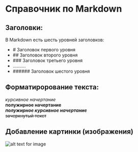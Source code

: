 # Справочник по Markdown

## Заголовки:
В Markdown есть шесть уровней заголовков:
* \# Заголовок первого уровня
* \## Заголовок второго уровня
* \### Заголовок третьего уровня
* ..........
* \###### Заголовок шестого уровня

## Форматирорование текста:
*курсивное начертание*\
**полужирное начертание**\
***полужирное курсивное начертание***\
~~зачеркнутый текст~~

## Добавление картинки (изображения)

![alt text for image](https://www.hostinger.com.ua/rukovodstva/wp-content/uploads/sites/8/2017/04/osnovnye-git-komandy.png)
